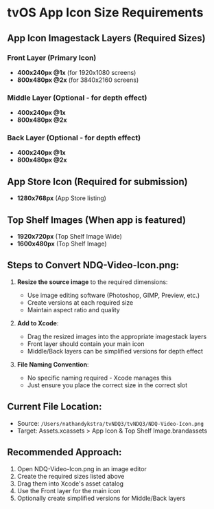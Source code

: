 # tvOS App Icon Size Requirements

## App Icon Imagestack Layers (Required Sizes)

### Front Layer (Primary Icon)
- **400x240px @1x** (for 1920x1080 screens)
- **800x480px @2x** (for 3840x2160 screens)

### Middle Layer (Optional - for depth effect)
- **400x240px @1x**
- **800x480px @2x**

### Back Layer (Optional - for depth effect)  
- **400x240px @1x**
- **800x480px @2x**

## App Store Icon (Required for submission)
- **1280x768px** (App Store listing)

## Top Shelf Images (When app is featured)
- **1920x720px** (Top Shelf Image Wide)
- **1600x480px** (Top Shelf Image)

## Steps to Convert NDQ-Video-Icon.png:

1. **Resize the source image** to the required dimensions:
   - Use image editing software (Photoshop, GIMP, Preview, etc.)
   - Create versions at each required size
   - Maintain aspect ratio and quality

2. **Add to Xcode**:
   - Drag the resized images into the appropriate imagestack layers
   - Front layer should contain your main icon
   - Middle/Back layers can be simplified versions for depth effect

3. **File Naming Convention**:
   - No specific naming required - Xcode manages this
   - Just ensure you place the correct size in the correct slot

## Current File Location:
- Source: `/Users/nathandykstra/tvNDQ3/tvNDQ3/NDQ-Video-Icon.png`
- Target: Assets.xcassets > App Icon & Top Shelf Image.brandassets

## Recommended Approach:
1. Open NDQ-Video-Icon.png in an image editor
2. Create the required sizes listed above
3. Drag them into Xcode's asset catalog
4. Use the Front layer for the main icon
5. Optionally create simplified versions for Middle/Back layers